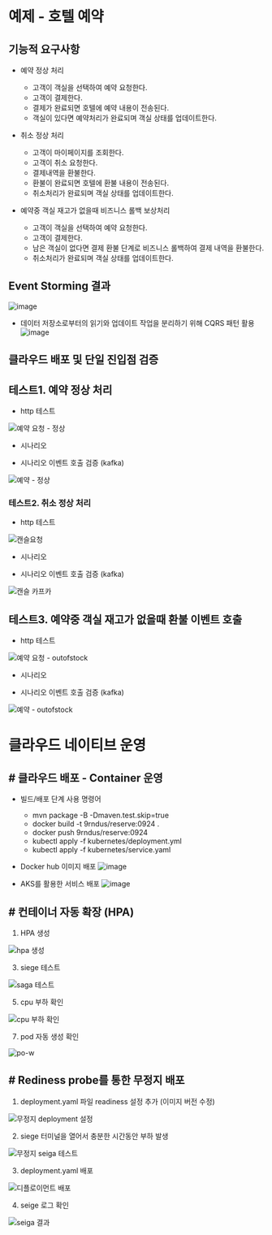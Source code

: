 # 예제 - 호텔 예약

## 기능적 요구사항

- 예약 정상 처리
  - 고객이 객실을 선택하여 예약 요청한다.
  - 고객이 결제한다.
  - 결제가 완료되면 호텔에 예약 내용이 전송된다.
  - 객실이 있다면 예약처리가 완료되며 객실 상태를 업데이트한다.
   
- 취소 정상 처리
  - 고객이 마이페이지를 조회한다.
  - 고객이 취소 요청한다.
  - 결제내역을 환불한다.
  - 환불이 완료되면 호텔에 환불 내용이 전송된다.
  - 취소처리가 완료되며 객실 상태를 업데이트한다.
  
- 예약중 객실 재고가 없을때 비즈니스 롤백 보상처리
  - 고객이 객실을 선택하여 예약 요청한다.
  - 고객이 결제한다.
  - 남은 객실이 없다면 결제 환불 단계로 비즈니스 롤백하여 결제 내역을 환불한다.
  - 취소처리가 완료되며 객실 상태를 업데이트한다.


## Event Storming 결과

![image](https://github.com/user-attachments/assets/330f12bb-c1d6-475e-9837-87cf97e5d668)

- 데이터 저장소로부터의 읽기와 업데이트 작업을 분리하기 위해 CQRS 패턴 활용 
![image](https://github.com/user-attachments/assets/47209aa6-8bb6-46e4-a13d-a6c92ff2ccee)


## 클라우드 배포 및 단일 진입점 검증





## 테스트1. 예약 정상 처리

- http 테스트
  
![예약 요청 - 정상](https://github.com/user-attachments/assets/b9ab3b21-d205-4d0a-84ce-155b02f63296)


- 시나리오



- 시나리오 이벤트 호출 검증 (kafka)

![예약 - 정상](https://github.com/user-attachments/assets/7b9440b3-bed2-4aa5-ba1d-1977394888f5)

  
### 테스트2. 취소 정상 처리

- http 테스트
  
![캔슬요청](https://github.com/user-attachments/assets/354e2a2d-a281-4ab7-bfdd-a67a6abc76d6)



- 시나리오



- 시나리오 이벤트 호출 검증 (kafka)

![캔슬 카프카](https://github.com/user-attachments/assets/26cc72ef-2d18-4410-b0c3-2ee1296cc910)

  
## 테스트3. 예약중 객실 재고가 없을때 환불 이벤트 호출

- http 테스트
  
![예약 요청 - outofstock](https://github.com/user-attachments/assets/c0ee1264-e1e1-4aa7-b393-5e0faa919c2b)



- 시나리오



- 시나리오 이벤트 호출 검증 (kafka)

  
![예약 - outofstock](https://github.com/user-attachments/assets/5823223e-6ce8-48c1-b2af-7ec52b4a28d0)


# 클라우드 네이티브 운영
## # 클라우드 배포 - Container 운영
- 빌드/배포 단계 사용 명령어
  - mvn package -B -Dmaven.test.skip=true
  - docker build -t 9rndus/reserve:0924 .
  - docker push 9rndus/reserve:0924
  - kubectl apply -f kubernetes/deployment.yml
  - kubectl apply -f kubernetes/service.yaml

- Docker hub 이미지 배포
![image](https://github.com/user-attachments/assets/8320128f-e4c3-4c1a-92ef-338eb8166219)

- AKS를 활용한 서비스 배포
![image](https://github.com/user-attachments/assets/1fafe884-c553-4015-8c54-22a577deb6e9)

## # 컨테이너 자동 확장 (HPA)
1. HPA 생성


![hpa 생성](https://github.com/user-attachments/assets/e3c5490c-ee56-47ec-8281-ff7251e3d438)

3. siege 테스트


![saga 테스트](https://github.com/user-attachments/assets/f0b17237-8fe1-4bd0-9899-1fc4c178bd67)

5. cpu 부하 확인


![cpu 부하 확인](https://github.com/user-attachments/assets/909ff0a6-9149-46af-93bb-25e32105f624)

7. pod 자동 생성 확인


![po-w](https://github.com/user-attachments/assets/5c0a148e-e348-4162-abaf-6f18f2e02d23)


## # Rediness probe를 통한 무정지 배포
1. deployment.yaml 파일 readiness 설정 추가 (이미지 버전 수정)


![무정지 deployment 설정](https://github.com/user-attachments/assets/8620473d-8184-46b2-94fd-5285438a661e)



2. siege 터미널을 열어서 충분한 시간동안 부하 발생


![무정지 seiga 테스트](https://github.com/user-attachments/assets/92d2588e-e4e5-4570-88cc-8ef5bc08a9f4)


3. deployment.yaml 배포


![디플로이먼트 배포](https://github.com/user-attachments/assets/e90d3918-02e2-4ac9-ae00-fbb6606deb3a)

4. seige 로그 확인


![seiga 결과](https://github.com/user-attachments/assets/0ed6ae9f-867e-4264-9f94-f09db7e26940)




